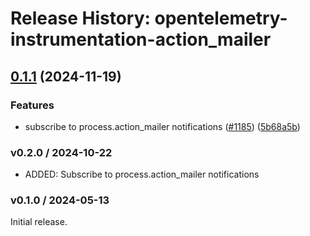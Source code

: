 # Release History: opentelemetry-instrumentation-action_mailer

## [0.1.1](https://github.com/open-telemetry/opentelemetry-ruby-contrib/compare/opentelemetry-instrumentation-action_mailer/v0.1.0...opentelemetry-instrumentation-action_mailer/v0.1.1) (2024-11-19)


### Features

* subscribe to process.action_mailer notifications ([#1185](https://github.com/open-telemetry/opentelemetry-ruby-contrib/issues/1185)) ([5b68a5b](https://github.com/open-telemetry/opentelemetry-ruby-contrib/commit/5b68a5bb6bb7edb535bae52d7f2bbc96eb854755))

### v0.2.0 / 2024-10-22

* ADDED: Subscribe to process.action_mailer notifications

### v0.1.0 / 2024-05-13

Initial release.
